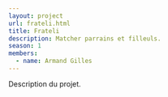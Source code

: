 ```yaml
---
layout: project
url: frateli.html
title: Frateli
description: Matcher parrains et filleuls.
season: 1
members:
  - name: Armand Gilles
---
```


Description du projet.
